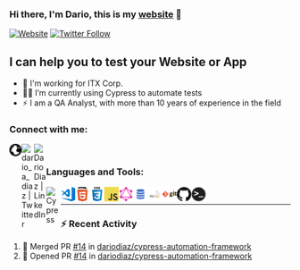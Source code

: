 ### Hi there, I'm Dario, this is my [website] 👋

[![Website](https://img.shields.io/website?label=darioalejandrodiaz.com&style=for-the-badge&url=https%3A%2F%2Fcodestackr.com)](https://darioalejandrodiaz.com)
[![Twitter Follow](https://img.shields.io/twitter/follow/dario_a_diaz?color=1DA1F2&logo=twitter&style=for-the-badge)](https://twitter.com/intent/follow?original_referer=https%3A%2F%2Fgithub.com%2Fdariodiaz&screen_name=dario_a_diaz)

## I can help you to test your Website or App

- 🔭 I'm working for ITX Corp.
- :man_technologist: I’m currently using Cypress to automate tests
- ⚡ I am a QA Analyst, with more than 10 years of experience in the field


### Connect with me:

[<img align="left" alt="darioalejandrodiaz.com" width="22px" src="https://raw.githubusercontent.com/iconic/open-iconic/master/svg/globe.svg" />][website]
[<img align="left" alt="dario_a_diaz | Twitter" width="22px" src="https://cdn.jsdelivr.net/npm/simple-icons@v3/icons/twitter.svg" />][twitter]
[<img align="left" alt="Dario Diaz | LinkedIn" width="22px" src="https://cdn.jsdelivr.net/npm/simple-icons@v3/icons/linkedin.svg" />][linkedin]

<br />

### Languages and Tools:

<img align="left" alt="Cypress" width="26px" src="https://www.cypress.io/icons/icon-48x48.png?v=90213ca87017074111a88470199bc242315d18c5">
<img align="left" alt="Visual Studio Code" width="26px" src="https://raw.githubusercontent.com/github/explore/80688e429a7d4ef2fca1e82350fe8e3517d3494d/topics/visual-studio-code/visual-studio-code.png" />
<img align="left" alt="HTML5" width="26px" src="https://raw.githubusercontent.com/github/explore/80688e429a7d4ef2fca1e82350fe8e3517d3494d/topics/html/html.png" />
<img align="left" alt="CSS3" width="26px" src="https://raw.githubusercontent.com/github/explore/80688e429a7d4ef2fca1e82350fe8e3517d3494d/topics/css/css.png" />
<img align="left" alt="JavaScript" width="26px" src="https://raw.githubusercontent.com/github/explore/80688e429a7d4ef2fca1e82350fe8e3517d3494d/topics/javascript/javascript.png" />
<img align="left" alt="GraphQL" width="26px" src="https://raw.githubusercontent.com/github/explore/80688e429a7d4ef2fca1e82350fe8e3517d3494d/topics/graphql/graphql.png" />
<img align="left" alt="SQL" width="26px" src="https://raw.githubusercontent.com/github/explore/80688e429a7d4ef2fca1e82350fe8e3517d3494d/topics/sql/sql.png" />
<img align="left" alt="MySQL" width="26px" src="https://raw.githubusercontent.com/github/explore/80688e429a7d4ef2fca1e82350fe8e3517d3494d/topics/mysql/mysql.png" />
<img align="left" alt="Git" width="26px" src="https://raw.githubusercontent.com/github/explore/80688e429a7d4ef2fca1e82350fe8e3517d3494d/topics/git/git.png" />
<img align="left" alt="GitHub" width="26px" src="https://raw.githubusercontent.com/github/explore/78df643247d429f6cc873026c0622819ad797942/topics/github/github.png" />
<img align="left" alt="Terminal" width="26px" src="https://raw.githubusercontent.com/github/explore/80688e429a7d4ef2fca1e82350fe8e3517d3494d/topics/terminal/terminal.png" />

<br />

---
### :zap: Recent Activity
<!--START_SECTION:activity-->
1. 🎉 Merged PR [#14](https://github.com/dariodiaz/cypress-automation-framework/pull/14) in [dariodiaz/cypress-automation-framework](https://github.com/dariodiaz/cypress-automation-framework)
2. 💪 Opened PR [#14](https://github.com/dariodiaz/cypress-automation-framework/pull/14) in [dariodiaz/cypress-automation-framework](https://github.com/dariodiaz/cypress-automation-framework)
<!--END_SECTION:activity-->

[website]: https://darioalejandrodiaz.com
[twitter]: https://twitter.com/dario_a_diaz
[linkedin]: https://linkedin.com/in/darioalejandrodiaz
